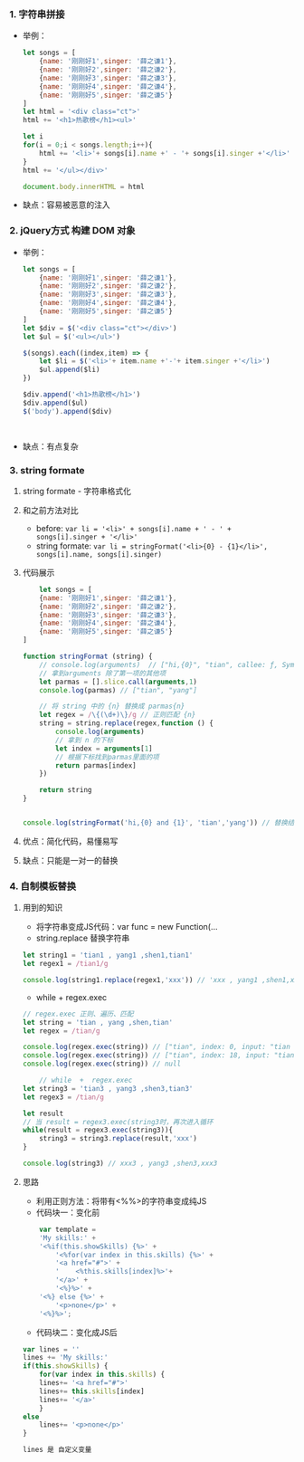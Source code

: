 ### 1. 字符串拼接

- 举例：

    ```javascript
    let songs = [
        {name: '刚刚好1',singer: '薛之谦1'},
        {name: '刚刚好2',singer: '薛之谦2'},
        {name: '刚刚好3',singer: '薛之谦3'},
        {name: '刚刚好4',singer: '薛之谦4'},
        {name: '刚刚好5',singer: '薛之谦5'}
    ]
    let html = '<div class="ct">'
    html += '<h1>热歌榜</h1><ul>'

    let i
    for(i = 0;i < songs.length;i++){
        html += '<li>'+ songs[i].name +' - '+ songs[i].singer +'</li>'
    }
    html += '</ul></div>'

    document.body.innerHTML = html
    ```
- 缺点：容易被恶意的注入

### 2. jQuery方式 构建 DOM 对象
- 举例：

    ```javascript
    let songs = [
        {name: '刚刚好1',singer: '薛之谦1'},
        {name: '刚刚好2',singer: '薛之谦2'},
        {name: '刚刚好3',singer: '薛之谦3'},
        {name: '刚刚好4',singer: '薛之谦4'},
        {name: '刚刚好5',singer: '薛之谦5'}
    ]
    let $div = $('<div class="ct"></div>')
    let $ul = $('<ul></ul>')

    $(songs).each((index,item) => {
        let $li = $('<li>'+ item.name +'-'+ item.singer +'</li>')
        $ul.append($li)
    })

    $div.append('<h1>热歌榜</h1>')
    $div.append($ul)
    $('body').append($div)

       
    ```
    
- 缺点：有点复杂

### 3. string formate
1. string formate - 字符串格式化
2. 和之前方法对比
    - before: `var li = '<li>' + songs[i].name + ' - ' + songs[i].singer + '</li>'`
    - string formate: `var li = stringFormat('<li>{0} - {1}</li>', songs[i].name, songs[i].singer)`
3. 代码展示

    ```javascript
        let songs = [
        {name: '刚刚好1',singer: '薛之谦1'},
        {name: '刚刚好2',singer: '薛之谦2'},
        {name: '刚刚好3',singer: '薛之谦3'},
        {name: '刚刚好4',singer: '薛之谦4'},
        {name: '刚刚好5',singer: '薛之谦5'}
    ]

    function stringFormat (string) {
        // console.log(arguments)  // ["hi,{0}", "tian", callee: ƒ, Symbol(Symbol.iterator): ƒ]
        // 拿到arguments 除了第一项的其他项
        let parmas = [].slice.call(arguments,1)
        console.log(parmas) // ["tian", "yang"]

        // 将 string 中的 {n} 替换成 parmas{n}
        let regex = /\{(\d+)\}/g // 正则匹配 {n}
        string = string.replace(regex,function () {
            console.log(arguments)
            // 拿到 n 的下标
            let index = arguments[1]
            // 根据下标找到parmas里面的项
            return parmas[index]
        })

        return string
    }


    console.log(stringFormat('hi,{0} and {1}', 'tian','yang')) // 替换结果：hi,tian and yang
    ```
4. 优点：简化代码，易懂易写
5. 缺点：只能是一对一的替换

### 4. 自制模板替换
1. 用到的知识
    - 将字符串变成JS代码：var func = new Function(...
    - string.replace 替换字符串
    
    ```javascript
    let string1 = 'tian1 , yang1 ,shen1,tian1'
    let regex1 = /tian1/g

    console.log(string1.replace(regex1,'xxx')) // 'xxx , yang1 ,shen1,xxx'
    ```
    
    -  while  +  regex.exec
    
    ```javascript
    // regex.exec 正则、遍历、匹配
    let string = 'tian , yang ,shen,tian'
    let regex = /tian/g

    console.log(regex.exec(string)) // ["tian", index: 0, input: "tian , yang ,shen,tian"]
    console.log(regex.exec(string)) // ["tian", index: 18, input: "tian , yang ,shen,tian"]
    console.log(regex.exec(string)) // null
    
        // while  +  regex.exec
    let string3 = 'tian3 , yang3 ,shen3,tian3'
    let regex3 = /tian/g

    let result
    // 当 result = regex3.exec(string3时，再次进入循环
    while(result = regex3.exec(string3)){
        string3 = string3.replace(result,'xxx')
    }

    console.log(string3) // xxx3 , yang3 ,shen3,xxx3

    ```
2. 思路
    - 利用正则方法：将带有<%%>的字符串变成纯JS
    - 代码块一：变化前
    
    ```javascript
        var template =
        'My skills:' +
        '<%if(this.showSkills) {%>' +
            '<%for(var index in this.skills) {%>' +
            '<a href="#">' +
            '    <%this.skills[index]%>'+
            '</a>' +
            '<%}%>' +
        '<%} else {%>' +
            '<p>none</p>' +
        '<%}%>';
    ```
    - 代码块二：变化成JS后
    
    ```javascript
    var lines = ''
    lines += 'My skills:'
    if(this.showSkills) {
        for(var index in this.skills) {
        lines+= '<a href="#">'
        lines+= this.skills[index]
        lines+= '</a>'
        }
    else
        lines+= '<p>none</p>'
    }

    lines 是 自定义变量
    ```



